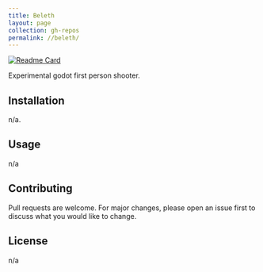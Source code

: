 ```yaml
---
title: Beleth
layout: page
collection: gh-repos
permalink: //beleth/
---
```


[![Readme Card](https://github-readme-stats.vercel.app/api/pin/?username=Emaleth&repo=Beleth&show_owner=true&include_all_commits=true&theme=radical)](https://github.com/anuraghazra/github-readme-stats)

Experimental godot first person shooter.
<!--more-->
## Installation

n/a.


## Usage

n/a

## Contributing
Pull requests are welcome. For major changes, please open an issue first to discuss what you would like to change.


## License
n/a
